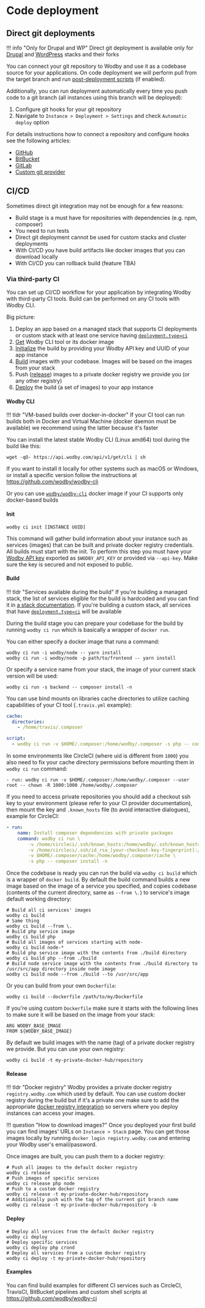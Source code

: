 # Code deployment 

## Direct git deployments

!!! info "Only for Drupal and WP"
    Direct git deployment is available only for [Drupal](../stacks/drupal/index.md) and [WordPress](../stacks/wordpress/index.md) stacks and their forks

You can connect your git repository to Wodby and use it as a codebase source for your applications. On code deployment we will perform pull from the target branch and run [post-deployment scripts](post-deployment-scripts.md) (if enabled). 

Additionally, you can run deployment automatically every time you push code to a git branch (all instances using this branch will be deployed):

1. Configure git hooks for your git repository 
2. Navigate to `Instance > Deployment > Settings` and check `Automatic deploy` option

For details instructions how to connect a repository and configure hooks see the following articles:

* [GitHub](../integrations/github.md) 
* [BitBucket](../integrations/bitbucket.md) 
* [GitLab](../integrations/gitlab.md) 
* [Custom git provider](../integrations/custom.md) 

## CI/CD

Sometimes direct git integration may not be enough for a few reasons:

* Build stage is a must have for repositories with dependencies (e.g. npm, composer)
* You need to run tests
* Direct git deployment cannot be used for custom stacks and cluster deployments
* With CI/CD you have build artifacts like docker images that you can download locally
* With CI/CD you can rollback build (feature TBA)

### Via third-party CI

You can set up CI/CD workflow for your application by integrating Wodby with third-party CI tools. Build can be performed on any CI tools with Wodby CLI. 

Big picture:

1. Deploy an app based on a managed stack that supports CI deployments or custom stack with at least one service having [`deployment.type=ci`](../stacks/template.md#deployment)
2. [Get](#wodby-cli) Wodby CLI tool or its docker image
3. [Initialize](#init) the build by providing your Wodby API key and UUID of your app instance
4. [Build](#build) images with your codebase. Images will be based on the images from your stack
5. Push ([release](#release)) images to a private docker registry we provide you (or any other registry)
6. [Deploy](#deploy) the build (a set of images) to your app instance

#### Wodby CLI

!!! tldr "VM-based builds over docker-in-docker"
    If your CI tool can run builds both in Docker and Virtual Machine (docker daemon must be available) we recommend using the latter because it's faster

You can install the latest stable Wodby CLI (Linux amd64) tool during the build like this:

```shell
wget -qO- https://api.wodby.com/api/v1/get/cli | sh
```

If you want to install it locally for other systems such as macOS or Windows, or install a specific version follow the instructions at https://github.com/wodby/wodby-cli

Or you can use [`wodby/wodby-cli`](https://hub.docker.com/r/wodby/wodby-cli/) docker image if your CI supports only docker-based builds

#### Init

```shell
wodby ci init [INSTANCE UUID]
```

This command will gather build information about your instance such as services (images) that can be built and private docker registry credentials. All builds must start with the init. To perform this step you must have your [Wodby API key](../dev.md#api-keys) exported as `$WODBY_API_KEY` or provided via `--api-key`. Make sure the key is secured and not exposed to public. 

#### Build

!!! tldr "Services available during the build"
    If you're building a managed stack, the list of services eligible for the build is hardcoded and you can find it in [a stack documentation](../stacks). If you're building a custom stack, all services that have [`deployment.type=ci`](../stacks/template.md#deployment) will be available
    
During the build stage you can prepare your codebase for the build by running `wodby ci run` which is basically a wrapper of `docker run`. 

You can either specify a docker image that runs a command:

```shell
wodby ci run -i wodby/node -- yarn install
wodby ci run -i wodby/node -p path/to/frontend -- yarn install
```

Or specify a service name from your stack, the image of your current stack version will be used:

```shell
wodby ci run -s backend -- composer install -n
```

You can use bind mounts on libraries cache directories to utilize caching capabilities of your CI tool (`.travis.yml` example):

```yml
cache:
  directories:
    - /home/travis/.composer

script:
  - wodby ci run -v $HOME/.composer:/home/wodby/.composer -s php -- composer install -n
```

In some environments like CircleCI (where uid is different from `1000`) you also need to fix your cache directory permissions before mounting them in `wodby ci run` command:

```shell
- run: wodby ci run -v $HOME/.composer:/home/wodby/.composer --user root -- chown -R 1000:1000 /home/wodby/.composer
```

If you need to access private repositories you should add a checkout ssh key to your environment (please refer to your CI provider documentation), then mount the key and `.known_hosts` file (to avoid interactive dialogues), example for CircleCI:

```yml
- run: 
    name: Install composer dependencies with private packages
    command: wodby ci run \
        -v /home/circleci/.ssh/known_hosts:/home/wodby/.ssh/known_hosts \
        -v /home/circleci/.ssh/id_rsa_[your-checkout-key-fingerprint]:/home/wodby/.ssh/id_rsa \
        -v $HOME/.composer/cache:/home/wodby/.composer/cache \
        -s php -- composer install -n
```

Once the codebase is ready you can run the build via `wodby ci build` which is a wrapper of `docker build`. By default the build command builds a new image based on the image of a service you specified, and copies codebase (contents of the current directory, same as `--from \.`) to service's image default working directory:

```shell
# Build all ci services' images
wodby ci build 
# Same thing
wodby ci build --from \.
# Build php service image 
wodby ci build php
# Build all images of services starting with node-
wodby ci build node-*
# Build php service image with the contents from ./build directory
wodby ci build php --from ./build
# Build node service image with the contents from ./build directory to /usr/src/app directory inside node image 
wodby ci build node --from ./build --to /usr/src/app
```

Or you can build from your own `Dockerfile`:

```shell
wodby ci build --dockerfile /path/to/my/Dockerfile
```

If you're using custom `Dockerfile` make sure it starts with the following lines to make sure it will be based on the image from your stack: 

```
ARG WODBY_BASE_IMAGE
FROM ${WODBY_BASE_IMAGE}
```

By default we build images with the name (tag) of a private docker registry we provide. But you can use your own registry:

```shell
wodby ci build -t my-private-docker-hub/repository
``` 

#### Release

!!! tldr "Docker registry"
    Wodby provides a private docker registry `registry.wodby.com` which used by default. You can use custom docker registry during the build but if it's a private one make sure to add the appropriate [docker registry integration](../integrations/docker-registry.md) so servers where you deploy instances can access your images.

!!! question "How to download images?"
    Once you deployed your first build you can find images' URLs on `Instance > Stack` page. You can get those images locally by running `docker login registry.wodby.com` and entering your Wodby user's email/password.  

Once images are built, you can push them to a docker registry:

```shell
# Push all images to the default docker registry 
wodby ci release
# Push images of specific services 
wodby ci release php node
# Push to a custom docker registry
wodby ci release -t my-private-docker-hub/repository
# Additionally push with the tag of the current git branch name 
wodby ci release -t my-private-docker-hub/repository -b
``` 

#### Deploy

```shell
# Deploy all services from the default docker registry
wodby ci deploy
# Deploy specific services
wodby ci deploy php crond
# Deploy all services from a custom docker registry
wodby ci deploy -t my-private-docker-hub/repository
```

#### Examples

You can find build examples for different CI services such as CircleCI, TravisCI, BitBucket pipelines and custom shell scripts at https://github.com/wodby/wodby-ci 
